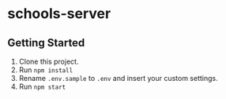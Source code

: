 # schools-server

## Getting Started
1. Clone this project.
2. Run `npm install`
3. Rename `.env.sample` to `.env` and insert your custom settings.
4. Run `npm start`